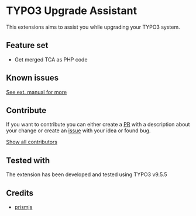 # TYPO3 Upgrade Assistant

This extensions aims to assist you while upgrading your TYPO3 system.

## Feature set
* Get merged TCA as PHP code

## Known issues

[See ext. manual for more](https://docs.typo3.org/p/amartinno1/ama-t3-upgrade-assistant/master/en-us/)

## Contribute
If you want to contribute you can either create a [PR](https://github.com/AMartinNo1/ama_t3_upgrade_assistant/pulls) with a description
about your change or create an [issue](https://github.com/AMartinNo1/ama_t3_upgrade_assistant/issues) with your idea or found bug.

[Show all contributors](https://github.com/AMartinNo1/ama_t3_upgrade_assistant/graphs/contributors)

## Tested with
The extension has been developed and tested using TYPO3 v9.5.5

## Credits

* [prismjs](https://prismjs.com)